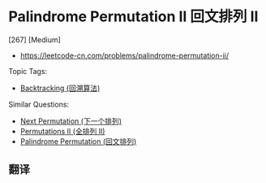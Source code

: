 # Palindrome Permutation II 回文排列 II

[267] [Medium]

- https://leetcode-cn.com/problems/palindrome-permutation-ii/

Topic Tags:

- [Backtracking (回溯算法)](https://leetcode-cn.com/tag/backtracking/)

Similar Questions:

- [Next Permutation (下一个排列)](https://leetcode-cn.com/problems/next-permutation/)
- [Permutations II (全排列 II)](https://leetcode-cn.com/problems/permutations-ii/)
- [Palindrome Permutation (回文排列)](https://leetcode-cn.com/problems/palindrome-permutation/)

## 翻译
